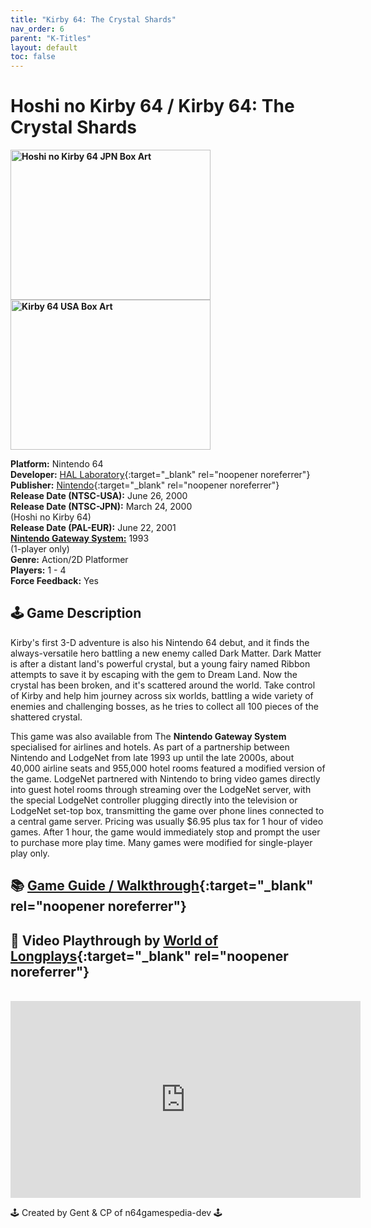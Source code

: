 ```yaml
---
title: "Kirby 64: The Crystal Shards"
nav_order: 6
parent: "K-Titles"
layout: default
toc: false
---
```


# Hoshi no Kirby 64 / Kirby 64: The Crystal Shards

<b>
<img src="https://images.launchbox-app.com/c2670ca8-67b5-46bb-ba93-113a5ab1d14b.png" alt="Hoshi no Kirby 64 JPN Box Art" width="320" height="240" />
<img src="https://images.launchbox-app.com/731df2f0-edc5-4c99-97e8-fc1e41a6ab96.png" alt="Kirby 64 USA Box Art" width="320" height="240" />
</b>

**Platform:** Nintendo 64  
**Developer:** [HAL Laboratory](https://en.wikipedia.org/wiki/HAL_Laboratory){:target="_blank" rel="noopener noreferrer"}  
**Publisher:** [Nintendo](https://en.wikipedia.org/wiki/Nintendo){:target="_blank" rel="noopener noreferrer"}  
**Release Date (NTSC-USA):** June 26, 2000  
**Release Date (NTSC-JPN):** March 24, 2000  
(Hoshi no Kirby 64)  
**Release Date (PAL-EUR):** June 22, 2001  
[**Nintendo Gateway System:**](#gateway-system) 1993  
(1-player only)  
**Genre:** Action/2D Platformer  
**Players:** 1 - 4  
**Force Feedback:** Yes  

## 🕹️ Game Description
Kirby's first 3-D adventure is also his Nintendo 64 debut, and it finds the always-versatile hero battling a new enemy called Dark Matter. Dark Matter is after a distant land's powerful crystal, but a young fairy named Ribbon attempts to save it by escaping with the gem to Dream Land. Now the crystal has been broken, and it's scattered around the world. Take control of Kirby and help him journey across six worlds, battling a wide variety of enemies and challenging bosses, as he tries to collect all 100 pieces of the shattered crystal.

<a name="gateway-system"></a>
This game was also available from The **Nintendo Gateway System** specialised for airlines and hotels. As part of a partnership between Nintendo and LodgeNet from late 1993 up until the late 2000s, about 40,000 airline seats and 955,000 hotel rooms featured a modified version of the game. LodgeNet partnered with Nintendo to bring video games directly into guest hotel rooms through streaming over the LodgeNet server, with the special LodgeNet controller plugging directly into the television or LodgeNet set-top box, transmitting the game over phone lines connected to a central game server. Pricing was usually $6.95 plus tax for 1 hour of video games. After 1 hour, the game would immediately stop and prompt the user to purchase more play time. Many games were modified for single-player play only.

## 📚 [Game Guide / Walkthrough](https://gamefaqs.gamespot.com/n64/250600-kirby-64-the-crystal-shards/faqs/56110){:target="_blank" rel="noopener noreferrer"}

## 🎥 Video Playthrough by [World of Longplays](https://www.youtube.com/channel/UCVi6ofFy7QyJJrZ9l0-fwbQ){:target="_blank" rel="noopener noreferrer"}
<br />  
<iframe width="560" height="315" src="https://www.youtube.com/embed/5uu2TWli-_M" title="Kirby 64: The Crystal Shards Gameplay by World of Longplays" frameborder="0" allowfullscreen></iframe>

🕹️ Created by Gent & CP of n64gamespedia-dev 🕹️  
<!-- Vault Format: n64gamespedia-dev -->  
<!-- Protocol Source: _vault-specs/format-protocol.md -->
